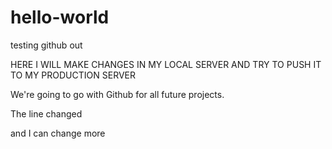 # hello-world
testing github out

HERE I WILL MAKE CHANGES IN MY LOCAL SERVER AND TRY TO PUSH IT TO MY PRODUCTION SERVER

We're going to go with Github for all future projects.

The line changed

and I can change more
